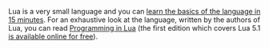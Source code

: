 Lua is a very small language and you can [learn the basics of the language in 15 minutes][1]. For an exhaustive look at the language, written by the authors of Lua, you can read [Programming in Lua][2] (the first edition which covers Lua 5.1 [is available online for free][3]).

[1]: http://tylerneylon.com/a/learn-lua/
[2]: http://www.lua.org/pil/
[3]: https://www.lua.org/pil/contents.html
